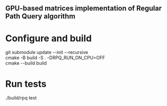 ## GPU-based matrices implementation of Regular Path Query algorithm

# Configure and build
git submodule update --init --recursive  \
cmake -B build -S . -DRPQ_RUN_ON_CPU=OFF \
cmake --build build

# Run tests
./build/rpq test


